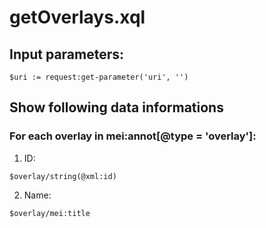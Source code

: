 # getOverlays.xql
## Input parameters:
```
$uri := request:get-parameter('uri', '')
```
## Show following data informations
### For each overlay in mei:annot[@type = 'overlay']:
1. ID:
```
$overlay/string(@xml:id)
```

2. Name:
```
$overlay/mei:title
```




 

